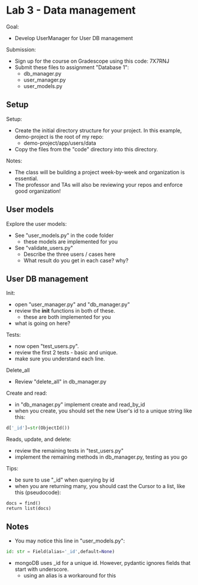 # Lab 3 - Data management

Goal:

* Develop UserManager for User DB management

Submission:

* Sign up for the course on Gradescope using this code: 7X7RNJ
* Submit these files to assignment "Database 1":
    - db_manager.py
    - user_manager.py
    - user_models.py

## Setup

Setup:

* Create the initial directory structure for your project.  In this example, demo-project is the root of my repo:
    - demo-project/app/users/data
* Copy the files from the "code" directory into this directory.

Notes:

* The class will be building a project week-by-week and organization is essential.  
* The professor and TAs will also be reviewing your repos and enforce good organization!

## User models

Explore the user models:

* See "user_models.py" in the code folder
    - these models are implemented for you
* See "validate_users.py"
    * Describe the three users / cases here
    * What result do you get in each case?  why?

## User DB management

Init:

* open "user_manager.py" and "db_manager.py"
* review the __init__ functions in both of these.
    - these are both implemented for you
* what is going on here?

Tests:

* now open "test_users.py".
* review the first 2 tests - basic and unique.
* make sure you understand each line.

Delete_all

* Review "delete_all" in db_manager.py

Create and read:

* in "db_manager.py" implement create and read_by_id
* when you create, you should set the new User's id to a unique string like this:

```python
d['_id']=str(ObjectId())
```

Reads, update, and delete:

* review the remaining tests in "test_users.py"
* implement the remaining methods in db_manager.py, testing as you go

Tips:

* be sure to use "_id" when querying by id 
* when you are returning many, you should cast the Cursor to a list, like this (pseudocode):

```
docs = find()
return list(docs)
```

## Notes

* You may notice this line in "user_models.py":

``` python
id: str = Field(alias='_id',default=None)
```

* mongoDB uses _id for a unique id.  However, pydantic ignores fields that start with underscore.  
    - using an alias is a workaround for this






